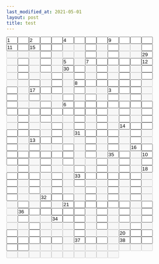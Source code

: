```yaml
---
last_modified_at: 2021-05-01
layout: post
title: test
---
```

<style>
* { 
    margin: 0;
    padding: 0;
    box-sizing: border-box;
}
input[type="text"] {
    width: 30px;
    margin-left: 0px;
    margin-right: 0px;
    margin-top: 0px;
    margin-bottom: 0px;
}    
</style>
<form action="/">
<Table>
<tr>
<input type="text" id=id1 name="fname" size="1" value="1" >
</tr>
<tr>

<input type="text" id=id2 name="fname" size="1"  >
<input type="text" id=id3 name="fname" size="1" value="2" >
<input type="text" id=id4 name="fname" size="1"  >
<input type="text" id=id5 name="fname" size="1"  >
<input type="text" id=id6 name="fname" size="1" value="4" >
<input type="text" id=id7 name="fname" size="1"  >
<input type="text" id=id8 name="fname" size="1"  >
<input type="text" id=id9 name="fname" size="1"  >
<input type="text" id=id10 name="fname" size="1" value="9" >
<input type="text" id=id11 name="fname" size="1"  >
<input type="text" id=id12 name="fname" size="1"  >
<input type="text" id=id13 name="fname" size="1"  >
<input type="text" id=id14 name="fname" size="1" value="11" >
<input type="text" id=id15 name="fname" size="1"  >
<input type="text" id=id16 name="fname" size="1" value="15" >
<input type="text" id=id17 name="fname" size="1"  >
<input type="text" id=id18 name="fname" size="1"  >
<input type="text" id=id19 name="fname" size="1" disabled size="1">
<input type="text" id=id20 name="fname" size="1" disabled size="1">
<input type="text" id=id21 name="fname" size="1"  >
<input type="text" id=id22 name="fname" size="1" disabled size="1">
<input type="text" id=id23 name="fname" size="1"  >
<input type="text" id=id24 name="fname" size="1" disabled size="1">
<input type="text" id=id25 name="fname" size="1" disabled size="1">
<input type="text" id=id26 name="fname" size="1"  >
<input type="text" id=id27 name="fname" size="1" disabled size="1">
<input type="text" id=id28 name="fname" size="1" disabled size="1">
<input type="text" id=id29 name="fname" size="1" disabled size="1">
<input type="text" id=id30 name="fname" size="1"  >
<input type="text" id=id31 name="fname" size="1" disabled size="1">
<input type="text" id=id32 name="fname" size="1" disabled size="1">
<input type="text" id=id33 name="fname" size="1" disabled size="1">
<input type="text" id=id34 name="fname" size="1"  >
<input type="text" id=id35 name="fname" size="1" disabled size="1">
<input type="text" id=id36 name="fname" size="1"  >
<input type="text" id=id37 name="fname" size="1" disabled size="1">
<input type="text" id=id38 name="fname" size="1" disabled size="1">
<input type="text" id=id39 name="fname" size="1" value="29" >
<input type="text" id=id40 name="fname" size="1" disabled size="1">
<input type="text" id=id41 name="fname" size="1"  >
<input type="text" id=id42 name="fname" size="1" disabled size="1">
<input type="text" id=id43 name="fname" size="1"  >
<input type="text" id=id44 name="fname" size="1" disabled size="1">
<input type="text" id=id45 name="fname" size="1" value="5" >
<input type="text" id=id46 name="fname" size="1" disabled size="1">
<input type="text" id=id47 name="fname" size="1" value="7" >
<input type="text" id=id48 name="fname" size="1"  >
<input type="text" id=id49 name="fname" size="1"  >
<input type="text" id=id50 name="fname" size="1"  >
<input type="text" id=id51 name="fname" size="1"  >
<input type="text" id=id52 name="fname" size="1" value="12" >
<input type="text" id=id53 name="fname" size="1" disabled size="1">
<input type="text" id=id54 name="fname" size="1"  >
<input type="text" id=id55 name="fname" size="1" disabled size="1">
<input type="text" id=id56 name="fname" size="1"  >
<input type="text" id=id57 name="fname" size="1" disabled size="1">
<input type="text" id=id58 name="fname" size="1" value="30" >
<input type="text" id=id59 name="fname" size="1"  >
<input type="text" id=id60 name="fname" size="1" disabled size="1">
<input type="text" id=id61 name="fname" size="1"  >
<input type="text" id=id62 name="fname" size="1" disabled size="1">
<input type="text" id=id63 name="fname" size="1"  >
<input type="text" id=id64 name="fname" size="1" disabled size="1">
<input type="text" id=id65 name="fname" size="1"  >
<input type="text" id=id66 name="fname" size="1" disabled size="1">
<input type="text" id=id67 name="fname" size="1"  >
<input type="text" id=id68 name="fname" size="1" disabled size="1">
<input type="text" id=id69 name="fname" size="1" disabled size="1">
<input type="text" id=id70 name="fname" size="1"  >
<input type="text" id=id71 name="fname" size="1" disabled size="1">
<input type="text" id=id72 name="fname" size="1"  >
<input type="text" id=id73 name="fname" size="1" disabled size="1">
<input type="text" id=id74 name="fname" size="1"  >
<input type="text" id=id75 name="fname" size="1" disabled size="1">
<input type="text" id=id76 name="fname" size="1"  >
<input type="text" id=id77 name="fname" size="1" disabled size="1">
<input type="text" id=id78 name="fname" size="1"  >
<input type="text" id=id79 name="fname" size="1" disabled size="1">
<input type="text" id=id80 name="fname" size="1" disabled size="1">
<input type="text" id=id81 name="fname" size="1"  >
<input type="text" id=id82 name="fname" size="1" disabled size="1">
<input type="text" id=id83 name="fname" size="1"  >
<input type="text" id=id84 name="fname" size="1" disabled size="1">
<input type="text" id=id85 name="fname" size="1" value="8" >
<input type="text" id=id86 name="fname" size="1"  >
<input type="text" id=id87 name="fname" size="1"  >
<input type="text" id=id88 name="fname" size="1"  >
<input type="text" id=id89 name="fname" size="1"  >
<input type="text" id=id90 name="fname" size="1"  >
<input type="text" id=id91 name="fname" size="1" disabled size="1">
<input type="text" id=id92 name="fname" size="1"  >
<input type="text" id=id93 name="fname" size="1" disabled size="1">
<input type="text" id=id94 name="fname" size="1" value="17" >
<input type="text" id=id95 name="fname" size="1"  >
<input type="text" id=id96 name="fname" size="1"  >
<input type="text" id=id97 name="fname" size="1" disabled size="1">
<input type="text" id=id98 name="fname" size="1"  >
<input type="text" id=id99 name="fname" size="1" disabled size="1">
<input type="text" id=id100 name="fname" size="1" disabled size="1">
<input type="text" id=id101 name="fname" size="1" value="3" >
<input type="text" id=id102 name="fname" size="1"  >
<input type="text" id=id103 name="fname" size="1"  >
<input type="text" id=id104 name="fname" size="1" disabled size="1">
<input type="text" id=id105 name="fname" size="1"  >
<input type="text" id=id106 name="fname" size="1" disabled size="1">
<input type="text" id=id107 name="fname" size="1"  >
<input type="text" id=id108 name="fname" size="1" disabled size="1">
<input type="text" id=id109 name="fname" size="1" disabled size="1">
<input type="text" id=id110 name="fname" size="1"  >
<input type="text" id=id111 name="fname" size="1" disabled size="1">
<input type="text" id=id112 name="fname" size="1"  >
<input type="text" id=id113 name="fname" size="1" disabled size="1">
<input type="text" id=id114 name="fname" size="1"  >
<input type="text" id=id115 name="fname" size="1" disabled size="1">
<input type="text" id=id116 name="fname" size="1"  >
<input type="text" id=id117 name="fname" size="1" disabled size="1">
<input type="text" id=id118 name="fname" size="1"  >
<input type="text" id=id119 name="fname" size="1" disabled size="1">
<input type="text" id=id120 name="fname" size="1" disabled size="1">
<input type="text" id=id121 name="fname" size="1"  >
<input type="text" id=id122 name="fname" size="1" disabled size="1">
<input type="text" id=id123 name="fname" size="1" value="6" >
<input type="text" id=id124 name="fname" size="1"  >
<input type="text" id=id125 name="fname" size="1"  >
<input type="text" id=id126 name="fname" size="1"  >
<input type="text" id=id127 name="fname" size="1"  >
<input type="text" id=id128 name="fname" size="1"  >
<input type="text" id=id129 name="fname" size="1"  >
<input type="text" id=id130 name="fname" size="1"  >
<input type="text" id=id131 name="fname" size="1"  >
<input type="text" id=id132 name="fname" size="1"  >
<input type="text" id=id133 name="fname" size="1"  >
<input type="text" id=id134 name="fname" size="1"  >
<input type="text" id=id135 name="fname" size="1"  >
<input type="text" id=id136 name="fname" size="1"  >
<input type="text" id=id137 name="fname" size="1"  >
<input type="text" id=id138 name="fname" size="1"  >
<input type="text" id=id139 name="fname" size="1"  >
<input type="text" id=id140 name="fname" size="1" disabled size="1">
<input type="text" id=id141 name="fname" size="1"  >
<input type="text" id=id142 name="fname" size="1" disabled size="1">
<input type="text" id=id143 name="fname" size="1"  >
<input type="text" id=id144 name="fname" size="1" disabled size="1">
<input type="text" id=id145 name="fname" size="1"  >
<input type="text" id=id146 name="fname" size="1" disabled size="1">
<input type="text" id=id147 name="fname" size="1"  >
<input type="text" id=id148 name="fname" size="1" disabled size="1">
<input type="text" id=id149 name="fname" size="1" disabled size="1">
<input type="text" id=id150 name="fname" size="1"  >
<input type="text" id=id151 name="fname" size="1" disabled size="1">
<input type="text" id=id152 name="fname" size="1"  >
<input type="text" id=id153 name="fname" size="1" disabled size="1">
<input type="text" id=id154 name="fname" size="1"  >
<input type="text" id=id155 name="fname" size="1" disabled size="1">
<input type="text" id=id156 name="fname" size="1"  >
<input type="text" id=id157 name="fname" size="1" disabled size="1">
<input type="text" id=id158 name="fname" size="1"  >
<input type="text" id=id159 name="fname" size="1" disabled size="1">
<input type="text" id=id160 name="fname" size="1" disabled size="1">
<input type="text" id=id161 name="fname" size="1"  >
<input type="text" id=id162 name="fname" size="1" disabled size="1">
<input type="text" id=id163 name="fname" size="1"  >
<input type="text" id=id164 name="fname" size="1" disabled size="1">
<input type="text" id=id165 name="fname" size="1"  >
<input type="text" id=id166 name="fname" size="1" disabled size="1">
<input type="text" id=id167 name="fname" size="1" value="14" >
<input type="text" id=id168 name="fname" size="1"  >
<input type="text" id=id169 name="fname" size="1"  >
<input type="text" id=id170 name="fname" size="1"  >
<input type="text" id=id171 name="fname" size="1"  >
<input type="text" id=id172 name="fname" size="1"  >
<input type="text" id=id173 name="fname" size="1" disabled size="1">
<input type="text" id=id174 name="fname" size="1"  >
<input type="text" id=id175 name="fname" size="1" disabled size="1">
<input type="text" id=id176 name="fname" size="1" value="31" >
<input type="text" id=id177 name="fname" size="1"  >
<input type="text" id=id178 name="fname" size="1"  >
<input type="text" id=id179 name="fname" size="1"  >
<input type="text" id=id180 name="fname" size="1" disabled size="1">
<input type="text" id=id181 name="fname" size="1"  >
<input type="text" id=id182 name="fname" size="1" disabled size="1">
<input type="text" id=id183 name="fname" size="1"  >
<input type="text" id=id184 name="fname" size="1" disabled size="1">
<input type="text" id=id185 name="fname" size="1" value="13" >
<input type="text" id=id186 name="fname" size="1"  >
<input type="text" id=id187 name="fname" size="1"  >
<input type="text" id=id188 name="fname" size="1" disabled size="1">
<input type="text" id=id189 name="fname" size="1" disabled size="1">
<input type="text" id=id190 name="fname" size="1"  >
<input type="text" id=id191 name="fname" size="1" disabled size="1">
<input type="text" id=id192 name="fname" size="1"  >
<input type="text" id=id193 name="fname" size="1" disabled size="1">
<input type="text" id=id194 name="fname" size="1"  >
<input type="text" id=id195 name="fname" size="1" disabled size="1">
<input type="text" id=id196 name="fname" size="1"  >
<input type="text" id=id197 name="fname" size="1" disabled size="1">
<input type="text" id=id198 name="fname" size="1"  >
<input type="text" id=id199 name="fname" size="1" disabled size="1">
<input type="text" id=id200 name="fname" size="1" disabled size="1">
<input type="text" id=id201 name="fname" size="1"  >
<input type="text" id=id202 name="fname" size="1" disabled size="1">
<input type="text" id=id203 name="fname" size="1"  >
<input type="text" id=id204 name="fname" size="1" disabled size="1">
<input type="text" id=id205 name="fname" size="1"  >
<input type="text" id=id206 name="fname" size="1" disabled size="1">
<input type="text" id=id207 name="fname" size="1" value="16" >
<input type="text" id=id208 name="fname" size="1"  >
<input type="text" id=id209 name="fname" size="1"  >
<input type="text" id=id210 name="fname" size="1"  >
<input type="text" id=id211 name="fname" size="1"  >
<input type="text" id=id212 name="fname" size="1"  >
<input type="text" id=id213 name="fname" size="1"  >
<input type="text" id=id214 name="fname" size="1"  >
<input type="text" id=id215 name="fname" size="1" disabled size="1">
<input type="text" id=id216 name="fname" size="1"  >
<input type="text" id=id217 name="fname" size="1" disabled size="1">
<input type="text" id=id218 name="fname" size="1" value="35" >
<input type="text" id=id219 name="fname" size="1"  >
<input type="text" id=id220 name="fname" size="1" disabled size="1">
<input type="text" id=id221 name="fname" size="1" value="10" >
<input type="text" id=id222 name="fname" size="1"  >
<input type="text" id=id223 name="fname" size="1"  >
<input type="text" id=id224 name="fname" size="1" disabled size="1">
<input type="text" id=id225 name="fname" size="1"  >
<input type="text" id=id226 name="fname" size="1" disabled size="1">
<input type="text" id=id227 name="fname" size="1"  >
<input type="text" id=id228 name="fname" size="1" disabled size="1">
<input type="text" id=id229 name="fname" size="1" disabled size="1">
<input type="text" id=id230 name="fname" size="1"  >
<input type="text" id=id231 name="fname" size="1" disabled size="1">
<input type="text" id=id232 name="fname" size="1"  >
<input type="text" id=id233 name="fname" size="1" disabled size="1">
<input type="text" id=id234 name="fname" size="1"  >
<input type="text" id=id235 name="fname" size="1" disabled size="1">
<input type="text" id=id236 name="fname" size="1"  >
<input type="text" id=id237 name="fname" size="1" disabled size="1">
<input type="text" id=id238 name="fname" size="1"  >
<input type="text" id=id239 name="fname" size="1" disabled size="1">
<input type="text" id=id240 name="fname" size="1" disabled size="1">
<input type="text" id=id241 name="fname" size="1"  >
<input type="text" id=id242 name="fname" size="1" disabled size="1">
<input type="text" id=id243 name="fname" size="1"  >
<input type="text" id=id244 name="fname" size="1" disabled size="1">
<input type="text" id=id245 name="fname" size="1"  >
<input type="text" id=id246 name="fname" size="1" disabled size="1">
<input type="text" id=id247 name="fname" size="1" value="18" >
<input type="text" id=id248 name="fname" size="1"  >
<input type="text" id=id249 name="fname" size="1"  >
<input type="text" id=id250 name="fname" size="1"  >
<input type="text" id=id251 name="fname" size="1" disabled size="1">
<input type="text" id=id252 name="fname" size="1"  >
<input type="text" id=id253 name="fname" size="1" disabled size="1">
<input type="text" id=id254 name="fname" size="1" value="33" >
<input type="text" id=id255 name="fname" size="1"  >
<input type="text" id=id256 name="fname" size="1"  >
<input type="text" id=id257 name="fname" size="1"  >
<input type="text" id=id258 name="fname" size="1"  >
<input type="text" id=id259 name="fname" size="1"  >
<input type="text" id=id260 name="fname" size="1" disabled size="1">
<input type="text" id=id261 name="fname" size="1"  >
<input type="text" id=id262 name="fname" size="1" disabled size="1">
<input type="text" id=id263 name="fname" size="1"  >
<input type="text" id=id264 name="fname" size="1" disabled size="1">
<input type="text" id=id265 name="fname" size="1"  >
<input type="text" id=id266 name="fname" size="1" disabled size="1">
<input type="text" id=id267 name="fname" size="1"  >
<input type="text" id=id268 name="fname" size="1" disabled size="1">
<input type="text" id=id269 name="fname" size="1" disabled size="1">
<input type="text" id=id270 name="fname" size="1"  >
<input type="text" id=id271 name="fname" size="1" disabled size="1">
<input type="text" id=id272 name="fname" size="1"  >
<input type="text" id=id273 name="fname" size="1" disabled size="1">
<input type="text" id=id274 name="fname" size="1"  >
<input type="text" id=id275 name="fname" size="1" disabled size="1">
<input type="text" id=id276 name="fname" size="1"  >
<input type="text" id=id277 name="fname" size="1" disabled size="1">
<input type="text" id=id278 name="fname" size="1"  >
<input type="text" id=id279 name="fname" size="1" disabled size="1">
<input type="text" id=id280 name="fname" size="1" disabled size="1">
<input type="text" id=id281 name="fname" size="1"  >
<input type="text" id=id282 name="fname" size="1" disabled size="1">
<input type="text" id=id283 name="fname" size="1"  >
<input type="text" id=id284 name="fname" size="1" disabled size="1">
<input type="text" id=id285 name="fname" size="1"  >
<input type="text" id=id286 name="fname" size="1" disabled size="1">
<input type="text" id=id287 name="fname" size="1"  >
<input type="text" id=id288 name="fname" size="1" disabled size="1">
<input type="text" id=id289 name="fname" size="1" disabled size="1">
<input type="text" id=id290 name="fname" size="1" value="32" >
<input type="text" id=id291 name="fname" size="1"  >
<input type="text" id=id292 name="fname" size="1"  >
<input type="text" id=id293 name="fname" size="1" disabled size="1">
<input type="text" id=id294 name="fname" size="1"  >
<input type="text" id=id295 name="fname" size="1" disabled size="1">
<input type="text" id=id296 name="fname" size="1"  >
<input type="text" id=id297 name="fname" size="1" disabled size="1">
<input type="text" id=id298 name="fname" size="1"  >
<input type="text" id=id299 name="fname" size="1" disabled size="1">
<input type="text" id=id300 name="fname" size="1" disabled size="1">
<input type="text" id=id301 name="fname" size="1"  >
<input type="text" id=id302 name="fname" size="1" disabled size="1">
<input type="text" id=id303 name="fname" size="1"  >
<input type="text" id=id304 name="fname" size="1" disabled size="1">
<input type="text" id=id305 name="fname" size="1" value="21" >
<input type="text" id=id306 name="fname" size="1"  >
<input type="text" id=id307 name="fname" size="1"  >
<input type="text" id=id308 name="fname" size="1"  >
<input type="text" id=id309 name="fname" size="1"  >
<input type="text" id=id310 name="fname" size="1"  >
<input type="text" id=id311 name="fname" size="1" disabled size="1">
<input type="text" id=id312 name="fname" size="1"  >
<input type="text" id=id313 name="fname" size="1" disabled size="1">
<input type="text" id=id314 name="fname" size="1" value="36" >
<input type="text" id=id315 name="fname" size="1"  >
<input type="text" id=id316 name="fname" size="1"  >
<input type="text" id=id317 name="fname" size="1"  >
<input type="text" id=id318 name="fname" size="1"  >
<input type="text" id=id319 name="fname" size="1"  >
<input type="text" id=id320 name="fname" size="1" disabled size="1">
<input type="text" id=id321 name="fname" size="1"  >
<input type="text" id=id322 name="fname" size="1" disabled size="1">
<input type="text" id=id323 name="fname" size="1"  >
<input type="text" id=id324 name="fname" size="1" disabled size="1">
<input type="text" id=id325 name="fname" size="1"  >
<input type="text" id=id326 name="fname" size="1" disabled size="1">
<input type="text" id=id327 name="fname" size="1"  >
<input type="text" id=id328 name="fname" size="1" disabled size="1">
<input type="text" id=id329 name="fname" size="1" disabled size="1">
<input type="text" id=id330 name="fname" size="1" value="34" >
<input type="text" id=id331 name="fname" size="1"  >
<input type="text" id=id332 name="fname" size="1"  >
<input type="text" id=id333 name="fname" size="1" disabled size="1">
<input type="text" id=id334 name="fname" size="1"  >
<input type="text" id=id335 name="fname" size="1" disabled size="1">
<input type="text" id=id336 name="fname" size="1"  >
<input type="text" id=id337 name="fname" size="1" disabled size="1">
<input type="text" id=id338 name="fname" size="1"  >
<input type="text" id=id339 name="fname" size="1" disabled size="1">
<input type="text" id=id340 name="fname" size="1" disabled size="1">
<input type="text" id=id341 name="fname" size="1"  >
<input type="text" id=id342 name="fname" size="1" disabled size="1">
<input type="text" id=id343 name="fname" size="1" disabled size="1">
<input type="text" id=id344 name="fname" size="1" disabled size="1">
<input type="text" id=id345 name="fname" size="1"  >
<input type="text" id=id346 name="fname" size="1" disabled size="1">
<input type="text" id=id347 name="fname" size="1"  >
<input type="text" id=id348 name="fname" size="1" disabled size="1">
<input type="text" id=id349 name="fname" size="1" disabled size="1">
<input type="text" id=id350 name="fname" size="1"  >
<input type="text" id=id351 name="fname" size="1" disabled size="1">
<input type="text" id=id352 name="fname" size="1"  >
<input type="text" id=id353 name="fname" size="1" disabled size="1">
<input type="text" id=id354 name="fname" size="1"  >
<input type="text" id=id355 name="fname" size="1" disabled size="1">
<input type="text" id=id356 name="fname" size="1" disabled size="1">
<input type="text" id=id357 name="fname" size="1" disabled size="1">
<input type="text" id=id358 name="fname" size="1"  >
<input type="text" id=id359 name="fname" size="1" disabled size="1">
<input type="text" id=id360 name="fname" size="1" disabled size="1">
<input type="text" id=id361 name="fname" size="1" disabled size="1">
<input type="text" id=id362 name="fname" size="1" value="20" >
<input type="text" id=id363 name="fname" size="1"  >
<input type="text" id=id364 name="fname" size="1"  >
<input type="text" id=id365 name="fname" size="1"  >
<input type="text" id=id366 name="fname" size="1"  >
<input type="text" id=id367 name="fname" size="1"  >
<input type="text" id=id368 name="fname" size="1"  >
<input type="text" id=id369 name="fname" size="1"  >
<input type="text" id=id370 name="fname" size="1" disabled size="1">
<input type="text" id=id371 name="fname" size="1" value="37" >
<input type="text" id=id372 name="fname" size="1"  >
<input type="text" id=id373 name="fname" size="1"  >
<input type="text" id=id374 name="fname" size="1" disabled size="1">
<input type="text" id=id375 name="fname" size="1" value="38" >
<input type="text" id=id376 name="fname" size="1"  >
<input type="text" id=id377 name="fname" size="1"  >
<input type="text" id=id378 name="fname" size="1"  >
<input type="text" id=id379 name="fname" size="1"  >
<input type="text" id=id380 name="fname" size="1" disabled size="1">
<input type="text" id=id381 name="fname" size="1" disabled size="1">
<input type="text" id=id382 name="fname" size="1" disabled size="1">
<input type="text" id=id383 name="fname" size="1" disabled size="1">
<input type="text" id=id384 name="fname" size="1" disabled size="1">
<input type="text" id=id385 name="fname" size="1" disabled size="1">
<input type="text" id=id386 name="fname" size="1" disabled size="1">
<input type="text" id=id387 name="fname" size="1" disabled size="1">
<input type="text" id=id388 name="fname" size="1" disabled size="1">
<input type="text" id=id389 name="fname" size="1" disabled size="1">
<input type="text" id=id390 name="fname" size="1" disabled size="1">
<input type="text" id=id391 name="fname" size="1" disabled size="1">
<input type="text" id=id392 name="fname" size="1" disabled size="1">
<input type="text" id=id393 name="fname" size="1" disabled size="1">
<input type="text" id=id394 name="fname" size="1" disabled size="1">
<input type="text" id=id395 name="fname" size="1" disabled size="1">
<input type="text" id=id396 name="fname" size="1" disabled size="1">
<input type="text" id=id397 name="fname" size="1" disabled size="1">
<input type="text" id=id398 name="fname" size="1" disabled size="1">
<input type="text" id=id399 name="fname" size="1" disabled size="1">
<input type="text" id=id400 name="fname" size="1" disabled size="1">
    </tr>
    </table>
</form>
